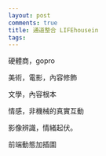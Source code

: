 ```yaml
---
layout: post
comments: true
title: 通道整合 LIFEhousein
tags: 
---
```

硬體商，gopro

美術，電影，內容修飾

文學，內容根本

情感，非機械的真實互動

影像辨識，情緒起伏。

前端動態加插圖

